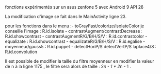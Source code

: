 fonctions expérimentés sur un asus zenfone 5 avec Android 9 API 28

La modification d'image se fait dans le MainActivity ligne 23.

pour les fonctions dans le menu :- toGrayFast/colorize/isolateColor je conseille l'image : R.id.isolate
                                 - contrastAugment/contrastDecrease   :  R.id.showcontrast
                                 - contrastAugmentR/G/B/H/S/V : R.id.contrastcolor
                                 - equalizate : R.id.showcontrast
                                 - equalizateR/G/B/H/S/V : R.id.egalise
                                 - moyenneur/gauss5 : R.id.puppet
                                 - detectHoriP/S detectVertP/S laplace4/8 : R.id.convolution
                                 
Il est possible de modifier la taille du filtre moyenneur en modifier la valeur de n à la ligne 1175 , le filtre sera alors de taille : 2*n - 1 * 2*n - 1 .                           
